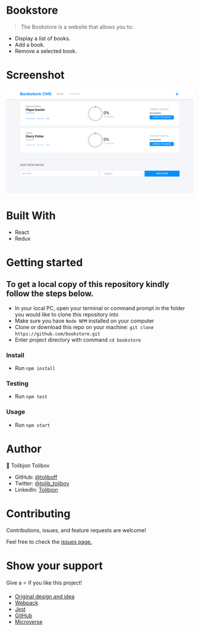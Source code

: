 # Bookstore

> The Bookstore is a website that allows you to:
- Display a list of books. 
- Add a book.
- Remove a selected book.

# Screenshot
![screenshot](screenshot.png)
# Built With

- React
- Redux

# Getting started

## To get a local copy of this repository kindly follow the steps below.
- In your local PC, open your terminal or command prompt in the folder you would like to clone this repository into
- Make sure you have `Node NPM` installed on your computer
- Clone or download this repo on your machine: `git clone https://github.com/bookstore.git`
- Enter project directory with command `cd bookstore`
### Install
- Run `npm install`
### Testing
- Run `npm test`
### Usage
- Run `npm start`

# Author
:bust_in_silhouette: Tolibjon Tolibov
- GitHub: [@toliboff](https://https://github.com/toliboff)
- Twitter: [@tolib_tolibov](https://twitter.com/tolib_tolibov)
- LinkedIn: [Tolibjon](https://linkedin.com/in/tolibjon-tolibov)

# Contributing
Contributions, issues, and feature requests are welcome!

Feel free to check the [issues page.](https://github.com/toliboff/bookstore/issues)

# Show your support
Give a :star: if you like this project!



* [Original design and idea](https://web.archive.org/web/20180320194056/http://www.getminimalist.com:80/)
* [Webpack](https://webpack.js.org/)
* [Jest](https://jestjs.io/)
* [GitHub](https://www.github.com)
* [Microverse](https://microverse.org)

